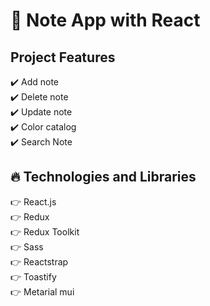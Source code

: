 # 📝 Note App with React

## Project Features

:heavy_check_mark: Add note <br />
:heavy_check_mark: Delete note <br />
:heavy_check_mark: Update note <br />
:heavy_check_mark: Color catalog <br />
:heavy_check_mark: Search Note <br />

## :fire: Technologies and Libraries

:point_right: React.js <br />
:point_right: Redux <br />
:point_right: Redux Toolkit <br />
:point_right: Sass <br />
:point_right: Reactstrap <br />
:point_right: Toastify <br />
:point_right: Metarial mui <br />
